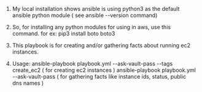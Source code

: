 1. My local installation shows ansible is using python3 as the default ansible python module ( see ansible --version command)

2. So, for installing any python modules for using in aws, use this command. for ex: pip3 install boto boto3

3. This playbook is for creating and/or gathering facts about running ec2 instances.

4. Usage: ansible-playbook playbook.yml --ask-vault-pass --tags create_ec2   ( for creating ec2 instances )
		  ansible-playbook playbook.yml --ask-vault-pass   ( for gathering facts like instance ids, status, public dns names )	 